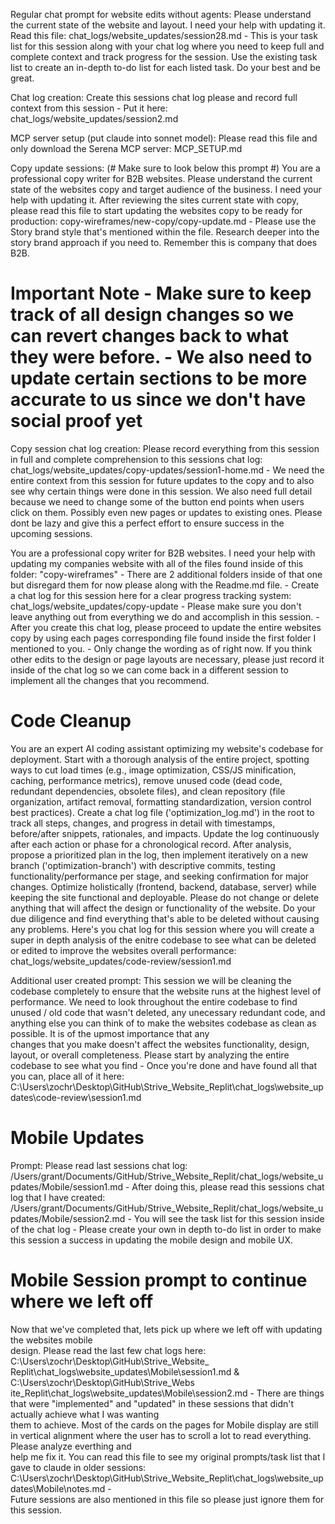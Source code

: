 Regular chat prompt for website edits without agents:
Please understand the current state of the website and layout. I need your help with updating it. Read this file: chat_logs/website_updates/session28.md - This is your task list for this session along with your chat log where you need to keep full and complete context and track progress for the session. Use the existing task list to create an in-depth to-do list for each listed task. Do your best and be great.

Chat log creation:
Create this sessions chat log please and record full context from this session - Put it here: chat_logs/website_updates/session2.md

MCP server setup (put claude into sonnet model):
Please read this file and only download the Serena MCP server: MCP_SETUP.md

Copy update sessions: (# Make sure to look below this prompt #)
You are a professional copy writer for B2B websites. Please understand the current state of the websites copy and target audience of the business. I need your help with updating it. After reviewing the sites current state with copy, please read this file to start updating the websites copy to be ready for production: copy-wireframes/new-copy/copy-update.md - Please use the Story brand style that's mentioned within the file. Research deeper into the story brand approach if you need to. Remember this is company that does B2B. 

# Important Note - Make sure to keep track of all design changes so we can revert changes back to what they were before. - We also need to update certain sections to be more accurate to us since we don't have social proof yet

Copy session chat log creation:
Please record everything from this session in full and complete comprehension to this sessions chat log: chat_logs/website_updates/copy-updates/session1-home.md - We need the entire context from this session for future updates to the copy and to also see why certain things were done in this session. We also need full detail because we need to change some of the button end points when users click on them. Possibly even new pages or updates to existing ones. Please dont be lazy and give this a perfect effort to ensure success in the upcoming sessions.  


You are a professional copy writer for B2B websites. I need your help with updating my companies website with all of the files found inside of this folder: "copy-wireframes" - There are 2 additional folders inside of that one but disregard them for now please along with the Readme.md file. - Create a chat log for this session here for a clear progress tracking system: chat_logs/website_updates/copy-update - Please make sure you don't leave anything out from everything we do and accomplish in this session. - After you create this chat log, please proceed to update the entire websites copy by using each pages corresponding file found inside the first folder I mentioned to you. - Only change the wording as of right now. If you think other edits to the design or page layouts are necessary, please just record it inside of the chat log so we can come back in a different session to implement all the changes that you recommend.


# Code Cleanup #

You are an expert AI coding assistant optimizing my website's codebase for deployment. Start with a thorough analysis of the entire project, spotting ways to cut load times (e.g., image optimization, CSS/JS minification, caching, performance metrics), remove unused code (dead code, redundant dependencies, obsolete files), and clean repository (file organization, artifact removal, formatting standardization, version control best practices). Create a chat log file ('optimization_log.md') in the root to track all steps, changes, and progress in detail with timestamps, before/after snippets, rationales, and impacts. Update the log continuously after each action or phase for a chronological record. After analysis, propose a prioritized plan in the log, then implement iteratively on a new branch ('optimization-branch') with descriptive commits, testing functionality/performance per stage, and seeking confirmation for major changes. Optimize holistically (frontend, backend, database, server) while keeping the site functional and deployable. Please do not change or delete anything that will affect the design or functionality of the website. Do your due diligence and find everything that's able to be deleted without causing any problems. Here's you chat log for this session where you will create a super in depth analysis of the enitre codebase to see what can be deleted or edited to improve the websites overall performance: chat_logs/website_updates/code-review/session1.md


Additional user created prompt:
This session we will be cleaning the codebase completely to ensure that the website runs at the 
highest level of performance. We need to look throughout the entire codebase to find unused /
old code that wasn't deleted, any unecessary redundant code, and anything else you can think of
to make the websites codebase as clean as possible. It is of the upmost importance that any        
changes that you make doesn't affect the websites functionality, design, layout, or overall
completeness. Please start by analyzing the entire codebase to see what you find - Once you're
done and have found all that you can, place all of it here: C:\Users\zochr\Desktop\GitHub\Strive_Website_Replit\chat_logs\website_updates\code-review\session1.md 


# Mobile Updates #

Prompt:
Please read last sessions chat log: /Users/grant/Documents/GitHub/Strive_Website_Replit/chat_logs/website_updates/Mobile/session1.md - After doing this, please read this sessions chat log that I have created: /Users/grant/Documents/GitHub/Strive_Website_Replit/chat_logs/website_updates/Mobile/session2.md - You will see the task list for this session inside of the chat log - Please create your own in depth to-do list in order to make this session a success in updating the mobile design and mobile UX. 

# Mobile Session prompt to continue where we left off #

 Now that we've completed that, lets pick up where we left off with updating the websites mobile    
   design. Please read the last few chat logs here: C:\Users\zochr\Desktop\GitHub\Strive_Website_     
   Replit\chat_logs\website_updates\Mobile\session1.md & C:\Users\zochr\Desktop\GitHub\Strive_Webs    
   ite_Replit\chat_logs\website_updates\Mobile\session2.md - There are things that were
   "implemented" and "updated" in these sessions that didn't actually achieve what I was wanting      
   them to achieve. Most of the cards on the pages for Mobile display are still in vertical
   alignment where the user has to scroll a lot to read everything. Please analyze everthing and      
   help me fix it. You can read this file to see my original prompts/task list that I gave to
   claude in older sessions:
   C:\Users\zochr\Desktop\GitHub\Strive_Website_Replit\chat_logs\website_updates\Mobile\notes.md -    
   Future sessions are also mentioned in this file so please just ignore them for this session. 